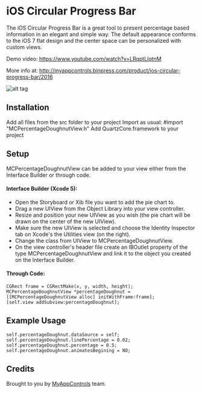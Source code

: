 # iOS Circular Progress Bar
The iOS Circular Progress Bar is a great tool to present percentage based information in an elegant and simple way. The default appearance conforms to the iOS 7 flat design and the center space can be personalized with custom views.

Demo video: https://www.youtube.com/watch?v=LRqptLlqtnM

More info at: http://myappcontrols.binpress.com/product/ios-circular-progress-bar/2016

![alt tag](http://myappcontrols.binpress.com/images/stores/store30934/captura-de-tela-2014-09-08-às-9.39.09-am.png)

## Installation

Add all files from the src folder to your project
Import as usual: #import "MCPercentageDoughnutView.h"
Add QuartzCore.framework to your project

## Setup

MCPercentageDoughnutView can be added to your view either from the Interface Builder or through code.

#### Interface Builder (Xcode 5):

* Open the Storyboard or Xib file you want to add the pie chart to.
* Drag a new UIView from the Object Library into your view controller.
* Resize and position your new UIView as you wish (the pie chart will be drawn on the center of the new UIView).
* Make sure the new UIView is selected and choose the Identity Inspector tab on Xcode's the Utilities view (on the right).
* Change the class from UIView to MCPercentageDoughnutView.
* On the view controller's header file create an IBOutlet property of the type MCPercentageDoughnutView and link it to the object you created on the Interface Builder.

#### Through Code:
```
CGRect frame = CGRectMake(x, y, width, height);
MCPercentageDoughnutView *percentageDoughnut = [[MCPercentageDoughnutView alloc] initWithFrame:frame];
[self.view addSubview:percentageDoughnut];
```

## Example Usage
```
self.percentageDoughnut.dataSource = self;
self.percentageDoughnut.linePercentage = 0.02;
self.percentageDoughnut.percentage = 0.5;
self.percentageDoughnut.animatesBegining = NO;
```

## Credits
Brought to you by [MyAppControls](http://www.binpress.com/profile/myappcontrols/30934) team.
